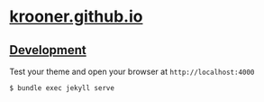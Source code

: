 # [krooner.github.io](krooner.github.io)

## [Development](https://github.com/just-the-docs/just-the-docs#development)

Test your theme and open your browser at `http://localhost:4000`

```zsh
$ bundle exec jekyll serve
```